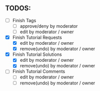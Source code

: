 ## TODOS:

- [ ] Finish Tags
    - [ ]    approve/deny by moderator
    - [ ]    edit by moderator / owner

- [x] Finish Tutorial Requests
    - [x]    edit by moderator / owner
    - [x]    remove(undo) by moderator / owner

- [x] Finish Tutorial Solutions
    - [x]    edit by moderator / owner
    - [x]    remove(undo) by moderator / owner

- [ ] Finish Tutorial Comments
    - [ ]    edit by moderator / owner
    - [ ]    remove(undo) by moderator / owner